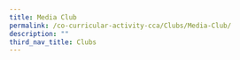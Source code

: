 ```yaml
---
title: Media Club
permalink: /co-curricular-activity-cca/Clubs/Media-Club/
description: ""
third_nav_title: Clubs
---
```

